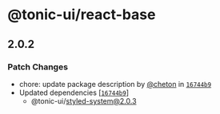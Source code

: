# @tonic-ui/react-base

## 2.0.2

### Patch Changes

- chore: update package description by [@cheton](https://github.com/cheton) in [`16744b9`](https://github.com/trendmicro-frontend/tonic-ui/commit/16744b95e35f4b97371f1ad685553915dd2d43ad)
- Updated dependencies [[`16744b9`](https://github.com/trendmicro-frontend/tonic-ui/commit/16744b95e35f4b97371f1ad685553915dd2d43ad)]
  - @tonic-ui/styled-system@2.0.3

